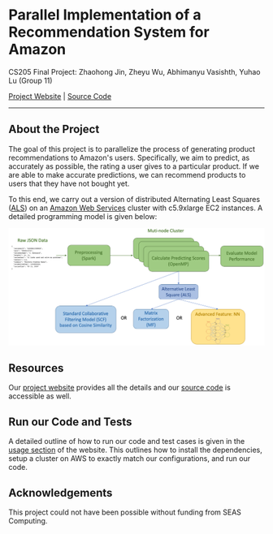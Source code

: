 # Parallel Implementation of a Recommendation System for Amazon

CS205 Final Project: Zhaohong Jin, Zheyu Wu, Abhimanyu Vasishth, Yuhao Lu (Group 11)

[Project Website](https://cs205-group11.github.io/amazon-recommendation-system/) | [Source Code](https://github.com/JinZhaoHong/cs205_amazon_recommendation)

***

## About the Project

The goal of this project is to parallelize the process of generating product recommendations to Amazon's users. Specifically, we aim to predict, as accurately as possible, the rating a user gives to a particular product. If we are able to make accurate predictions, we can recommend products to users that they have not bought yet. 

To this end, we carry out a version of distributed Alternating Least Squares ([ALS](https://stanford.edu/~rezab/classes/cme323/S15/notes/lec14.pdf)) on an [Amazon Web Services](https://aws.amazon.com/) cluster with c5.9xlarge EC2 instances. A detailed programming model is given below: 

![alt text](https://github.com/cs205-group11/amazon-recommendation-system/blob/master/fig/overall_model.png)

## Resources

Our [project website](https://cs205-group11.github.io/amazon-recommendation-system/) provides all the details and our [source code](https://github.com/JinZhaoHong/cs205_amazon_recommendation) is accessible as well.

## Run our Code and Tests

A detailed outline of how to run our code and test cases is given in the [usage section](https://cs205-group11.github.io/amazon-recommendation-system/#usage-instructions) of the website. This outlines how to install the dependencies, setup a cluster on AWS to exactly match our configurations, and run our code.

## Acknowledgements

This project could not have been possible without funding from SEAS Computing.
